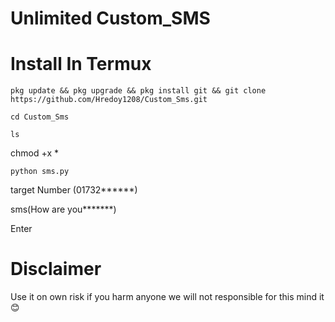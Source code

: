 # Unlimited Custom_SMS

# Install In Termux 

`pkg update && pkg upgrade && pkg install git && git clone https://github.com/Hredoy1208/Custom_Sms.git`

`cd Custom_Sms`

`ls`

chmod +x *


`python sms.py`

target Number (01732******)


sms(How are you*******)

Enter


# Disclaimer 

Use it on own risk if you harm anyone we will not responsible for this mind it 😊
